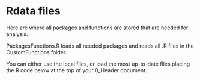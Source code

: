 # Rdata files

Here are where all packages and functions are stored that are needed for analysis.

PackagesFunctions.R loads all needed packages and reads all .R files in the CustomFunctions folder.

You can either use the local files, or load the most up-to-date files placing the R code below at the top of your 0_Header document.


